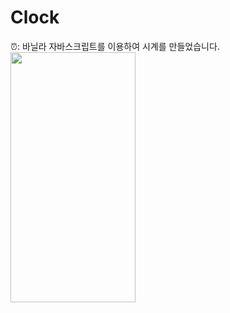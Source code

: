 # Clock<br>
⏰: 바닐라 자바스크립트를 이용하여 시계를 만들었습니다. <br>
<img src="https://user-images.githubusercontent.com/89337508/176103285-7bf3c6cf-3497-4ee0-ac8d-cc8ab4a9c5f1.gif" width="200" height="400"/>

